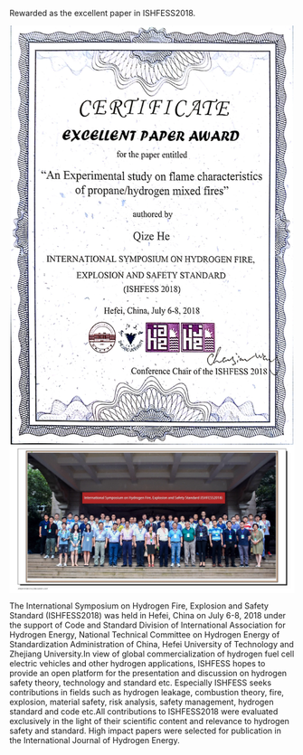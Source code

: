 Rewarded as the excellent paper in ISHFESS2018.

<p align="center">
  <img src="Photo2.jpg" alt="hi" class="inline" width="500" align="center"/>
  <img src="Photo1.JPG" alt="hi" class="inline" width="800" align="center"/>
</p>

The International Symposium on Hydrogen Fire, Explosion and Safety Standard (ISHFESS2018) was held in Hefei, China on July 6-8, 2018 under the support of Code and Standard Division of International Association for Hydrogen Energy, National Technical Committee on Hydrogen Energy of Standardization Administration of China, Hefei University of Technology and Zhejiang University.In view of global commercialization of hydrogen fuel cell electric vehicles and other hydrogen applications, ISHFESS hopes to provide an open platform for the presentation and discussion on hydrogen safety theory, technology and standard etc. Especially ISHFESS seeks contributions in fields such as hydrogen leakage, combustion theory, fire, explosion, material safety, risk analysis, safety management, hydrogen standard and code etc.All contributions to ISHFESS2018 were evaluated exclusively in the light of their scientific content and relevance to hydrogen safety and standard. High impact papers were selected for publication in the International Journal of Hydrogen Energy.

